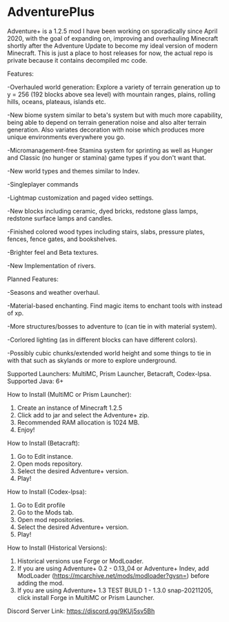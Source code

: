 # AdventurePlus

Adventure+ is a 1.2.5 mod I have been working on sporadically since April 2020, with the goal of expanding on, improving and overhauling Minecraft shortly after the Adventure Update to become my ideal version of modern Minecraft. This is just a place to host releases for now, the actual repo is private because it contains decompiled mc code.

Features:

-Overhauled world generation: Explore a variety of terrain generation up to y = 256 (192 blocks above sea level) with mountain ranges, plains, rolling hills, oceans, plateaus, islands etc.

-New biome system similar to beta's system but with much more capability, being able to depend on terrain generation noise and also alter terrain generation. Also variates decoration with noise which produces more unique environments everywhere you go.

-Micromanagement-free Stamina system for sprinting as well as Hunger and Classic (no hunger or stamina) game types if you don't want that.

-New world types and themes similar to Indev.

-Singleplayer commands

-Lightmap customization and paged video settings.

-New blocks including ceramic, dyed bricks, redstone glass lamps, redstone surface lamps and candles.

-Finished colored wood types including stairs, slabs, pressure plates, fences, fence gates, and bookshelves.

-Brighter feel and Beta textures.

-New Implementation of rivers.

Planned Features:

-Seasons and weather overhaul.

-Material-based enchanting. Find magic items to enchant tools with instead of xp.

-More structures/bosses to adventure to (can tie in with material system).

-Corlored lighting (as in different blocks can have different colors).

-Possibly cubic chunks/extended world height and some things to tie in with that such as skylands or more to explore underground.

Supported Launchers: MultiMC, Prism Launcher, Betacraft, Codex-Ipsa.
Supported Java: 6+

How to Install (MultiMC or Prism Launcher):

1) Create an instance of Minecraft 1.2.5
2) Click add to jar and select the Adventure+ zip.
3) Recommended RAM allocation is 1024 MB.
4) Enjoy!

How to Install (Betacraft):

1) Go to Edit instance.
2) Open mods repository.
3) Select the desired Adventure+ version.
4) Play!

How to Install (Codex-Ipsa):

1) Go to Edit profile
2) Go to the Mods tab.
3) Open mod repositories.
4) Select the desired Adventure+ version.
5) Play!

How to Install (Historical Versions):

1) Historical versions use Forge or ModLoader.
2) If you are using Adventure+ 0.2 - 0.13_04 or Adventure+ Indev, add ModLoader (https://mcarchive.net/mods/modloader?gvsn=) before adding the mod.
3) If you are using Adventure+ 1.3 TEST BUILD 1 - 1.3.0 snap-20211205, click install Forge in MultiMC or Prism Launcher.

Discord Server Link: https://discord.gg/9KUj5sv5Bh
